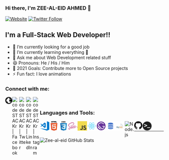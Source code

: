 ### Hi there, I'm ZEE-AL-EID AHMED 👋

[![Website](https://img.shields.io/website?label=Zee-al-eid.github.io&style=for-the-badge&url=https%3A%2F%2FZee-al-eid.github.io)](https://zeealeid.com)
[![Twitter Follow](https://img.shields.io/twitter/follow/zeealeid_ahmed?color=1DA1F2&logo=twitter&style=for-the-badge)](https://twitter.com/zeealeid_ahmed)

## I'm a Full-Stack Web Developer!!
- 🔭 I’m currently looking for a good job
- 🌱 I’m currently learning everything 🤣
- 💬 Ask me about Web Development related stuff
- 😄 Pronouns: He / His / Him
- 🥅 2021 Goals: Contribute more to Open Source projects
- ⚡ Fun fact: I love animations

### Connect with me:

[<img align="left" alt="zeealeid.com" width="22px" src="https://raw.githubusercontent.com/iconic/open-iconic/master/svg/globe.svg" />](https://zee-al-eid.github.io)
[<img align="left" alt="codeSTACKr | Facebook" width="22px" src="https://cdn.jsdelivr.net/npm/simple-icons@v3/icons/facebook.svg" />](https://www.facebook.com/zeealeid.ahmed.9)
[<img align="left" alt="codeSTACKr | Twitter" width="22px" src="https://cdn.jsdelivr.net/npm/simple-icons@v3/icons/twitter.svg" />](https://twitter.com/zeealeid_ahmed)
[<img align="left" alt="codeSTACKr | LinkedIn" width="22px" src="https://cdn.jsdelivr.net/npm/simple-icons@v3/icons/linkedin.svg" />](https://www.linkedin.com/in/zee-al-eid-ahmed-7544621ba)
[<img align="left" alt="codeSTACKr | Instagram" width="22px" src="https://cdn.jsdelivr.net/npm/simple-icons@v3/icons/instagram.svg" />](https://www.instagram.com/zeealeid_ahmed/)
<br />

### Languages and Tools:

<img align="left" alt="Visual Studio Code" width="30px" src="https://raw.githubusercontent.com/github/explore/80688e429a7d4ef2fca1e82350fe8e3517d3494d/topics/visual-studio-code/visual-studio-code.png" />
<img align="left" alt="HTML5" width="30px" src="https://raw.githubusercontent.com/github/explore/80688e429a7d4ef2fca1e82350fe8e3517d3494d/topics/html/html.png" />
<img align="left" alt="CSS3" width="30px" src="https://raw.githubusercontent.com/github/explore/80688e429a7d4ef2fca1e82350fe8e3517d3494d/topics/css/css.png" />
<img align="left" alt="Sass" width="30px" src="https://raw.githubusercontent.com/github/explore/80688e429a7d4ef2fca1e82350fe8e3517d3494d/topics/sass/sass.png" />
<img align="left" alt="JavaScript" width="30px" src="https://raw.githubusercontent.com/github/explore/80688e429a7d4ef2fca1e82350fe8e3517d3494d/topics/javascript/javascript.png" />
<img align="left" alt="React" width="30px" src="https://raw.githubusercontent.com/github/explore/80688e429a7d4ef2fca1e82350fe8e3517d3494d/topics/react/react.png" />
<img align="left" alt="Gatsby" width="30px" src="https://raw.githubusercontent.com/github/explore/e94815998e4e0713912fed477a1f346ec04c3da2/topics/gatsby/gatsby.png" />
<img align="left" alt="SQL" width="30px" src="https://raw.githubusercontent.com/github/explore/80688e429a7d4ef2fca1e82350fe8e3517d3494d/topics/sql/sql.png" />
<img align="left" alt="MySQL" width="30px" src="https://raw.githubusercontent.com/github/explore/80688e429a7d4ef2fca1e82350fe8e3517d3494d/topics/mysql/mysql.png" />
<img align="left" alt="Node.js" width="30px" src="https://i.ibb.co/FgHxtTj/node.png" />
<img align="left" alt="GitHub" width="26px" src="https://raw.githubusercontent.com/github/explore/78df643247d429f6cc873026c0622819ad797942/topics/github/github.png" />
<img align="left" alt="Terminal" width="30px" src="https://raw.githubusercontent.com/github/explore/80688e429a7d4ef2fca1e82350fe8e3517d3494d/topics/terminal/terminal.png" />

<br />

___

<img align="center" alt="Zee-al-eid GitHub Stats" src="https://github-readme-stats.vercel.app/api?username=Zee-al-eid&&show_icons=true&title_color=ffffff&icon_color=bb2acf&text_color=daf7dc&bg_color=151515" />
